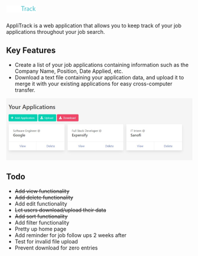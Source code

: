 # ![AppliTrack](images/logo.png)

AppliTrack is a web application that allows you to keep track of your job applications throughout your job search.

## Key Features

- Create a list of your job applications containing information such as the Company Name, Position, Date Applied, etc.
- Download a text file containing your application data, and upload it to merge it with your existing applications for easy cross-computer transfer.

![applications screenshot](images/applications.jpg)

## Todo

- ~~Add view functionality~~
- ~~Add delete functionality~~
- Add edit functionality
- ~~Let users download/upload their data~~
- ~~Add sort functionality~~
- Add filter functionality
- Pretty up home page
- Add reminder for job follow ups 2 weeks after
- Test for invalid file upload
- Prevent download for zero entries
